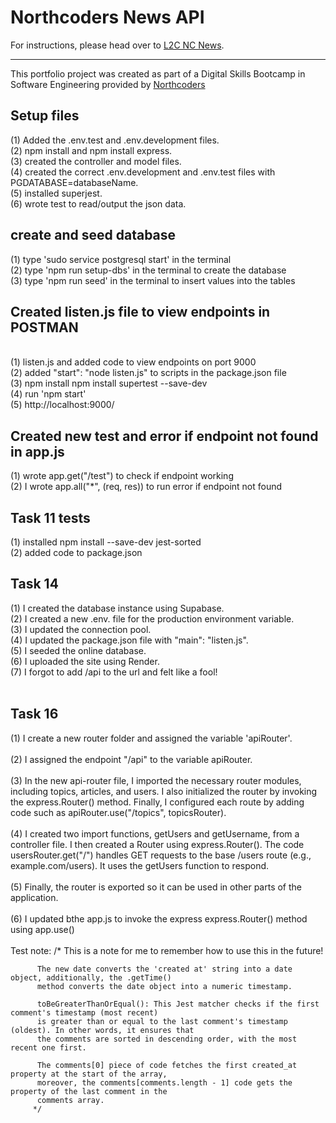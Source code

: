 # Northcoders News API

For instructions, please head over to [L2C NC News](https://l2c.northcoders.com/courses/be/nc-news).



--- 

This portfolio project was created as part of a Digital Skills Bootcamp in Software Engineering provided by [Northcoders](https://northcoders.com/)

<h2><strong>Setup files</h2></strong>
(1) Added the .env.test and .env.development files.
</br>
(2) npm install and npm install express.
</br>
(3) created the controller and model files.
</br>
(4) created the correct .env.development and .env.test files with PGDATABASE=databaseName.
</br>
(5) installed superjest.
</br>
(6) wrote test to read/output the json data.
</br>

<h2><strong>create and seed database</h2></strong>
(1) type 'sudo service postgresql start' in the terminal
</br>
(2) type 'npm run setup-dbs' in the terminal to create the database
</br>
(3) type 'npm run seed' in the terminal to insert values into the tables
</br>

<h2><strong>Created listen.js file to view endpoints in POSTMAN</h2></strong>
</br>
(1) listen.js and added code to view endpoints on port 9000
</br>
(2) added "start": "node listen.js" to scripts in the package.json file 
</br>
(3) npm install npm install supertest --save-dev
</br>
(4) run 'npm start'
</br>
(5) http://localhost:9000/
</br>

<h2><strong>Created new test and error if endpoint not found in app.js</h2></strong>
(1) wrote app.get("/test") to check if endpoint working
</br>
(2) I wrote app.all("*", (req, res)) to run error if endpoint not found

<h2><strong>Task 11 tests</h2></strong>
(1) installed npm install --save-dev jest-sorted
</br>
(2) added code to package.json

  <h2><strong>Task 14</h2></strong>
  (1) I created the database instance using Supabase.
  </br>
  (2) I created a new .env. file for the production environment variable.
  </br>
  (3) I updated the connection pool.
  </br>
  (4) I updated the package.json file with "main": "listen.js".
  </br>
  (5) I seeded the online database.
  </br>
  (6) I uploaded the site using Render.
  </br>
  (7) I forgot to add /api to the url and felt like a fool!
  </br></br>

 <h2><strong>Task 16</h2></strong>
 (1) I create a new router folder and assigned the variable 'apiRouter'.
</br>
</br>
 (2) I assigned the endpoint "/api" to the variable apiRouter.
</br>
</br>
 (3) In the new api-router file, I imported the necessary router modules, including topics, articles, and users. I also initialized the router by invoking the express.Router() method. Finally, I configured each route by adding code such as apiRouter.use("/topics", topicsRouter).
</br>
</br>
 (4) I created two import functions, getUsers and getUsername, from a controller file. I then created a Router using express.Router(). The code usersRouter.get("/") handles GET requests to the base /users route (e.g., example.com/users). It uses the getUsers function to respond. 
</br>
</br>
 (5) Finally, the router is exported so it can be used in other parts of the application.
</br>
</br>
 (6) I updated bthe app.js to invoke the express express.Router() method using app.use()
</br>
</br>
Test note:
          /*
          This is a note for me to remember how to use this in the future!
          
          The new date converts the 'created at' string into a date object, additionally, the .getTime() 
          method converts the date object into a numeric timestamp. 

          toBeGreaterThanOrEqual(): This Jest matcher checks if the first comment's timestamp (most recent) 
          is greater than or equal to the last comment's timestamp (oldest). In other words, it ensures that 
          the comments are sorted in descending order, with the most recent one first. 

          The comments[0] piece of code fetches the first created_at property at the start of the array, 
          moreover, the comments[comments.length - 1] code gets the property of the last comment in the 
          comments array. 
         */